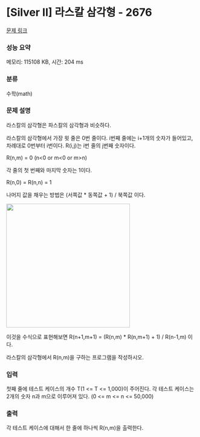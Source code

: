 # [Silver II] 라스칼 삼각형 - 2676 

[문제 링크](https://www.acmicpc.net/problem/2676) 

### 성능 요약

메모리: 115108 KB, 시간: 204 ms

### 분류

수학(math)

### 문제 설명

<p>라스칼의 삼각형은 파스칼의 삼각형과 비슷하다.</p>

<p>라스칼의 삼각형에서 가장 윗 줄은 0번 줄이다. i번째 줄에는 i+1개의 숫자가 들어있고, 차례대로 0번부터 i번이다. R(i,j)는 i번 줄의 j번째 숫자이다.</p>

<p>R(n,m) = 0 (n<0 or m<0 or m>n)</p>

<p>각 줄의 첫 번째와 마지막 숫자는 1이다.</p>

<p>R(n,0) = R(n,n) = 1</p>

<p>나머지 값을 채우는 방법은 (서쪽값 * 동쪽값 + 1) / 북쪽값 이다.</p>

<p><img alt="" src="" style="height:327px; width:327px"></p>

<p>이것을 수식으로 표현해보면 R(n+1,m+1) = (R(n,m) * R(n,m+1) + 1) / R(n-1,m) 이다.</p>

<p>라스칼의 삼각형에서 R(n,m)을 구하는 프로그램을 작성하시오.</p>

### 입력 

 <p>첫째 줄에 테스트 케이스의 개수 T(1 <= T <= 1,000)이 주어진다. 각 테스트 케이스는 2개의 숫자 n과 m으로 이루어져 있다. (0 <= m <= n <= 50,000)</p>

### 출력 

 <p>각 테스트 케이스에 대해서 한 줄에 하나씩 R(n,m)을 출력한다.</p>

